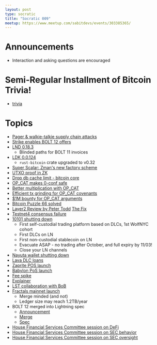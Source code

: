 ```yaml
---
layout: post
type: socratic
title: "Socratic 009"
meetup: https://www.meetup.com/sabitdevs/events/303385365/
---
```


# Announcements

- Interaction and asking questions are encouraged

# Semi-Regular Installment of Bitcoin Trivia!

- [trivia](https://x.com/base58btc/status/1836907651034464435)

# Topics

- [Pager &amp; walkie-talkie supply chain attacks](https://apnews.com/article/lebanon-israel-exploding-pagers-hezbollah-syria-ce6af3c2e6de0a0dddfae48634278288)
- [Strike enables BOLT 12 offers](https://strike.me/blog/bolt12-offers/)
- [LND 0.18.3](https://x.com/roasbeef/status/1835807639374274786)
  - Blinded paths for BOLT 11 invoices
- [LDK 0.0.124](https://github.com/lightningdevkit/rust-lightning/releases/tag/v0.0.124)
  - `rust-bitcoin` crate upgraded to v0.32
- [Super Scalar: Zman's new factory scheme](https://delvingbitcoin.org/t/superscalar-laddered-timeout-tree-structured-decker-wattenhofer-factories/1143)
- [UTXO proof in ZK](https://github.com/halseth/utxozkp)
- [Drop db cache limit - bitcoin core](https://github.com/bitcoin/bitcoin/pull/28358)
- [OP_CAT makes 0-conf safe](https://x.com/matthewjablack/status/1826408792436687355)
- [Better multiplication with OP_CAT](https://x.com/StarkWareLtd/status/1828059215283335547)
- [Efficient tx grinding for OP_CAT covenants](https://delvingbitcoin.org/t/efficient-multi-input-transaction-grinding-for-op-cat-based-bitcoin-covenants/1080)
- [$1M bounty for OP_CAT arguments](https://groups.google.com/g/bitcoindev/c/awBtvpXKBcw)
- [Bitcoin Puzzle 66 solved](https://news.ycombinator.com/item?id=41547395)
- [Layer2 Review by Peter Todd](https://petertodd.org/2024/covenant-dependent-layer-2-review) [The Fix](https://github.com/bitcoin/bitcoin/pull/30647)
- [Testnet4 consensus failure](https://github.com/bitcoin/bitcoin/issues/30786)
- [10101 shutting down](https://10101.finance/blog/10101-is-shutting-down/)
  - First self-custodial trading platform based on DLCs, 1st WolfNYC cohort
  - First DLCs on LN
  - First non-custodial stablecoin on LN
  - Evacuate ASAP - no trading after October, and full expiry by 11/03!
  - Close your LN channels
- [Nayuta wallet shutting down](https://medium.com/nayuta-en/announcement-of-nayuta-inc-closure-d08b17c73dd8)
- [Lava DLC loans](https://github.com/lava-xyz/loans-paper/blob/960b91af83513f6a17d87904457e7a9e786b21e0/loans_v2.pdf)
- [Zaprite POS launch](https://x.com/willcole/status/1829235636114530653)
- [Babylon PoS launch](https://x.com/babylonlabs_io/status/1826584639147848087)
 - [Fee spike](https://x.com/mononautical/status/1826604180251050388)
 - [Explainer](https://x.com/babylonlabs_io/status/1823315519417508314)
 - [LST collaboration with BoB](https://decrypt.co/247257/native-btc-staking-bitcoin-layer-2-networks-babylon)
- [Fractals mainnet launch](https://www.fractalbitcoin.io/updates/fractal-mainnet-launches-press-release)
  - Merge minded (and not)
  - Ledger size may reach 1.2TB/year
- BOLT 12 merged into Lightning spec
  - [Announcement](https://stacker.news/items/698612)
  - [Merge](https://github.com/lightning/bolts/commit/aed3d28d5a202a0dd7b037fca4c04f58242fa909)
  - [Spec](https://github.com/lightning/bolts/blob/master/12-offer-encoding.md)
- [House Financial Services Committee session on DeFi](https://financialservices.house.gov/calendar/eventsingle.aspx?EventID=409331)
- [House Financial Services Committee session on SEC behavior](https://financialservices.house.gov/calendar/eventsingle.aspx?EventID=409360)
- [House Financial Services Committee session on SEC oversight](https://financialservices.house.gov/calendar/eventsingle.aspx?EventID=409374)
